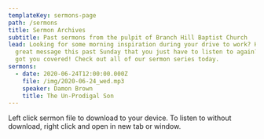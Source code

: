 ```yaml
---
templateKey: sermons-page
path: /sermons
title: Sermon Archives
subtitle: Past sermons from the pulpit of Branch Hill Baptist Church
lead: Looking for some morning inspiration during your drive to work? Heard a
  great message this past Sunday that you just have to listen to again? We've
  got you covered! Check out all of our sermon series today.
sermons:
  - date: 2020-06-24T12:00:00.000Z
    file: /img/2020-06-24_wed.mp3
    speaker: Damon Brown
    title: The Un-Prodigal Son
---
```

Left click sermon file to download to your device.  To listen to without download, right click and open in new tab or window.